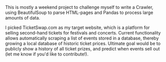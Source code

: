 This is mostly a weekend project to challenge myself to write a Crawler, using BeautifulSoup to parse HTML-pages and Pandas to process large amounts of data. 

I picked TicketSwap.com as my target website, which is a platform for selling second-hand tickets for festivals and concerts. Current functionality allows automatically scraping a list of events stored in a database, thereby growing a local database of historic ticket prices. Ultimate goal would be to publicly show a history of all ticket prizes, and predict when events sell out (let me know if you'd like to contribute!). 
